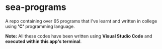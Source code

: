 # sea-programs

A repo containing over 65 programs that I've learnt and written in college using **'C'** programming language. 

**Note:** All these codes have been written using **Visual Studio Code** and **executed within this app's terminal**.
